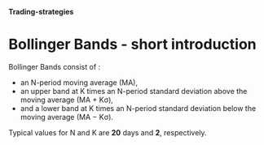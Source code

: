 **Trading-strategies**

# Bollinger Bands - short introduction

Bollinger Bands consist of :
- an N-period moving average (MA), 
- an upper band at K times an N-period standard deviation above the moving average (MA + Kσ), 
- and a lower band at K times an N-period standard deviation below the moving average (MA − Kσ).

Typical values for N and K are **20** days and **2**, respectively.
